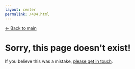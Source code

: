 ```yaml
---
layout: center
permalink: /404.html
---
```

</p><a href="http://rmorabia.com">← Back to main</a></p>

# Sorry, this page doesn't exist!

If you believe this was a mistake, [please get in touch](http://rmorabia.com/contact).
